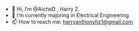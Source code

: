 - 👋 Hi, I’m @AicheD , Harry Z.
- 🌱 I’m currently majoring in Electrical Engineering
- 📫 How to reach me: harryanthonyhz1@gmail.com

<!---
AicheD/AicheD is a ✨ special ✨ repository because its `README.md` (this file) appears on your GitHub profile.
You can click the Preview link to take a look at your changes.
--->
